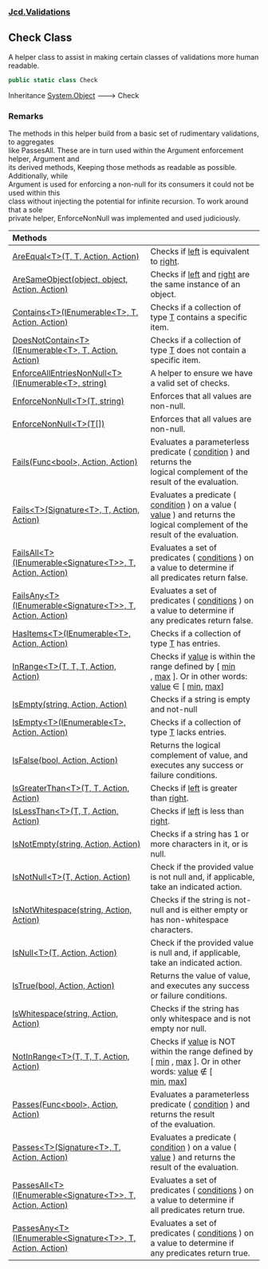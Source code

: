 ### [Jcd.Validations](Jcd_Validations.md 'Jcd.Validations')
## Check Class
A helper class to assist in making certain classes of validations more human readable.  
```csharp
public static class Check
```

Inheritance [System.Object](https://docs.microsoft.com/en-us/dotnet/api/System.Object 'System.Object') &#129106; Check  
### Remarks
The methods in this helper build from a basic set of rudimentary validations, to aggregates  
like PassesAll. These are in turn used within the Argument enforcement helper, Argument and  
its derived methods, Keeping those methods as readable as possible. Additionally, while  
Argument is used for enforcing a non-null for its consumers it could not be used within this  
class without injecting the potential for infinite recursion. To work around that a sole  
private helper, EnforceNonNull was implemented and used judiciously.  

| Methods | |
| :--- | :--- |
| [AreEqual&lt;T&gt;(T, T, Action, Action)](Jcd_Validations_Check_AreEqual_T_(T_T_System_Action_System_Action).md 'Jcd.Validations.Check.AreEqual&lt;T&gt;(T, T, System.Action, System.Action)') | Checks if [left](Jcd_Validations_Check_AreEqual_T_(T_T_System_Action_System_Action).md#Jcd_Validations_Check_AreEqual_T_(T_T_System_Action_System_Action)_left 'Jcd.Validations.Check.AreEqual&lt;T&gt;(T, T, System.Action, System.Action).left') is equivalent to [right](Jcd_Validations_Check_AreEqual_T_(T_T_System_Action_System_Action).md#Jcd_Validations_Check_AreEqual_T_(T_T_System_Action_System_Action)_right 'Jcd.Validations.Check.AreEqual&lt;T&gt;(T, T, System.Action, System.Action).right').<br/> |
| [AreSameObject(object, object, Action, Action)](Jcd_Validations_Check_AreSameObject(object_object_System_Action_System_Action).md 'Jcd.Validations.Check.AreSameObject(object, object, System.Action, System.Action)') | Checks if [left](Jcd_Validations_Check_AreSameObject(object_object_System_Action_System_Action).md#Jcd_Validations_Check_AreSameObject(object_object_System_Action_System_Action)_left 'Jcd.Validations.Check.AreSameObject(object, object, System.Action, System.Action).left') and [right](Jcd_Validations_Check_AreSameObject(object_object_System_Action_System_Action).md#Jcd_Validations_Check_AreSameObject(object_object_System_Action_System_Action)_right 'Jcd.Validations.Check.AreSameObject(object, object, System.Action, System.Action).right') are the same instance of an object.<br/> |
| [Contains&lt;T&gt;(IEnumerable&lt;T&gt;, T, Action, Action)](Jcd_Validations_Check_Contains_T_(System_Collections_Generic_IEnumerable_T__T_System_Action_System_Action).md 'Jcd.Validations.Check.Contains&lt;T&gt;(System.Collections.Generic.IEnumerable&lt;T&gt;, T, System.Action, System.Action)') | Checks if a collection of type [T](Jcd_Validations_Check_Contains_T_(System_Collections_Generic_IEnumerable_T__T_System_Action_System_Action).md#Jcd_Validations_Check_Contains_T_(System_Collections_Generic_IEnumerable_T__T_System_Action_System_Action)_T 'Jcd.Validations.Check.Contains&lt;T&gt;(System.Collections.Generic.IEnumerable&lt;T&gt;, T, System.Action, System.Action).T') contains a specific item.<br/> |
| [DoesNotContain&lt;T&gt;(IEnumerable&lt;T&gt;, T, Action, Action)](Jcd_Validations_Check_DoesNotContain_T_(System_Collections_Generic_IEnumerable_T__T_System_Action_System_Action).md 'Jcd.Validations.Check.DoesNotContain&lt;T&gt;(System.Collections.Generic.IEnumerable&lt;T&gt;, T, System.Action, System.Action)') | Checks if a collection of type [T](Jcd_Validations_Check_DoesNotContain_T_(System_Collections_Generic_IEnumerable_T__T_System_Action_System_Action).md#Jcd_Validations_Check_DoesNotContain_T_(System_Collections_Generic_IEnumerable_T__T_System_Action_System_Action)_T 'Jcd.Validations.Check.DoesNotContain&lt;T&gt;(System.Collections.Generic.IEnumerable&lt;T&gt;, T, System.Action, System.Action).T') does not contain a specific item.<br/> |
| [EnforceAllEntriesNonNull&lt;T&gt;(IEnumerable&lt;T&gt;, string)](Jcd_Validations_Check_EnforceAllEntriesNonNull_T_(System_Collections_Generic_IEnumerable_T__string).md 'Jcd.Validations.Check.EnforceAllEntriesNonNull&lt;T&gt;(System.Collections.Generic.IEnumerable&lt;T&gt;, string)') | A helper to ensure we have a valid set of checks.<br/> |
| [EnforceNonNull&lt;T&gt;(T, string)](Jcd_Validations_Check_EnforceNonNull_T_(T_string).md 'Jcd.Validations.Check.EnforceNonNull&lt;T&gt;(T, string)') | Enforces that all values are non-null.<br/> |
| [EnforceNonNull&lt;T&gt;(T[])](Jcd_Validations_Check_EnforceNonNull_T_(T__).md 'Jcd.Validations.Check.EnforceNonNull&lt;T&gt;(T[])') | Enforces that all values are non-null.<br/> |
| [Fails(Func&lt;bool&gt;, Action, Action)](Jcd_Validations_Check_Fails(System_Func_bool__System_Action_System_Action).md 'Jcd.Validations.Check.Fails(System.Func&lt;bool&gt;, System.Action, System.Action)') | Evaluates a parameterless predicate ( [condition](Jcd_Validations_Check_Fails(System_Func_bool__System_Action_System_Action).md#Jcd_Validations_Check_Fails(System_Func_bool__System_Action_System_Action)_condition 'Jcd.Validations.Check.Fails(System.Func&lt;bool&gt;, System.Action, System.Action).condition') ) and returns the<br/>logical complement of the result of the evaluation.<br/> |
| [Fails&lt;T&gt;(Signature&lt;T&gt;, T, Action, Action)](Jcd_Validations_Check_Fails_T_(Jcd_Validations_Check_Signature_T__T_System_Action_System_Action).md 'Jcd.Validations.Check.Fails&lt;T&gt;(Jcd.Validations.Check.Signature&lt;T&gt;, T, System.Action, System.Action)') | Evaluates a predicate ( [condition](Jcd_Validations_Check_Fails_T_(Jcd_Validations_Check_Signature_T__T_System_Action_System_Action).md#Jcd_Validations_Check_Fails_T_(Jcd_Validations_Check_Signature_T__T_System_Action_System_Action)_condition 'Jcd.Validations.Check.Fails&lt;T&gt;(Jcd.Validations.Check.Signature&lt;T&gt;, T, System.Action, System.Action).condition') ) on a value ( [value](Jcd_Validations_Check_Fails_T_(Jcd_Validations_Check_Signature_T__T_System_Action_System_Action).md#Jcd_Validations_Check_Fails_T_(Jcd_Validations_Check_Signature_T__T_System_Action_System_Action)_value 'Jcd.Validations.Check.Fails&lt;T&gt;(Jcd.Validations.Check.Signature&lt;T&gt;, T, System.Action, System.Action).value') ) and returns the logical complement of the result of the evaluation.<br/> |
| [FailsAll&lt;T&gt;(IEnumerable&lt;Signature&lt;T&gt;&gt;, T, Action, Action)](Jcd_Validations_Check_FailsAll_T_(System_Collections_Generic_IEnumerable_Jcd_Validations_Check_Signature_T___T_System_Action_System_Action).md 'Jcd.Validations.Check.FailsAll&lt;T&gt;(System.Collections.Generic.IEnumerable&lt;Jcd.Validations.Check.Signature&lt;T&gt;&gt;, T, System.Action, System.Action)') | Evaluates a set of predicates ( [conditions](Jcd_Validations_Check_FailsAll_T_(System_Collections_Generic_IEnumerable_Jcd_Validations_Check_Signature_T___T_System_Action_System_Action).md#Jcd_Validations_Check_FailsAll_T_(System_Collections_Generic_IEnumerable_Jcd_Validations_Check_Signature_T___T_System_Action_System_Action)_conditions 'Jcd.Validations.Check.FailsAll&lt;T&gt;(System.Collections.Generic.IEnumerable&lt;Jcd.Validations.Check.Signature&lt;T&gt;&gt;, T, System.Action, System.Action).conditions') ) on a value to determine if<br/>all predicates return false.<br/> |
| [FailsAny&lt;T&gt;(IEnumerable&lt;Signature&lt;T&gt;&gt;, T, Action, Action)](Jcd_Validations_Check_FailsAny_T_(System_Collections_Generic_IEnumerable_Jcd_Validations_Check_Signature_T___T_System_Action_System_Action).md 'Jcd.Validations.Check.FailsAny&lt;T&gt;(System.Collections.Generic.IEnumerable&lt;Jcd.Validations.Check.Signature&lt;T&gt;&gt;, T, System.Action, System.Action)') | Evaluates a set of predicates ( [conditions](Jcd_Validations_Check_FailsAny_T_(System_Collections_Generic_IEnumerable_Jcd_Validations_Check_Signature_T___T_System_Action_System_Action).md#Jcd_Validations_Check_FailsAny_T_(System_Collections_Generic_IEnumerable_Jcd_Validations_Check_Signature_T___T_System_Action_System_Action)_conditions 'Jcd.Validations.Check.FailsAny&lt;T&gt;(System.Collections.Generic.IEnumerable&lt;Jcd.Validations.Check.Signature&lt;T&gt;&gt;, T, System.Action, System.Action).conditions') ) on a value to determine if<br/>any predicates return false.<br/> |
| [HasItems&lt;T&gt;(IEnumerable&lt;T&gt;, Action, Action)](Jcd_Validations_Check_HasItems_T_(System_Collections_Generic_IEnumerable_T__System_Action_System_Action).md 'Jcd.Validations.Check.HasItems&lt;T&gt;(System.Collections.Generic.IEnumerable&lt;T&gt;, System.Action, System.Action)') | Checks if a collection of type [T](Jcd_Validations_Check_HasItems_T_(System_Collections_Generic_IEnumerable_T__System_Action_System_Action).md#Jcd_Validations_Check_HasItems_T_(System_Collections_Generic_IEnumerable_T__System_Action_System_Action)_T 'Jcd.Validations.Check.HasItems&lt;T&gt;(System.Collections.Generic.IEnumerable&lt;T&gt;, System.Action, System.Action).T') has entries.<br/> |
| [InRange&lt;T&gt;(T, T, T, Action, Action)](Jcd_Validations_Check_InRange_T_(T_T_T_System_Action_System_Action).md 'Jcd.Validations.Check.InRange&lt;T&gt;(T, T, T, System.Action, System.Action)') | Checks if [value](Jcd_Validations_Check_InRange_T_(T_T_T_System_Action_System_Action).md#Jcd_Validations_Check_InRange_T_(T_T_T_System_Action_System_Action)_value 'Jcd.Validations.Check.InRange&lt;T&gt;(T, T, T, System.Action, System.Action).value') is within the range defined by [ [min](Jcd_Validations_Check_InRange_T_(T_T_T_System_Action_System_Action).md#Jcd_Validations_Check_InRange_T_(T_T_T_System_Action_System_Action)_min 'Jcd.Validations.Check.InRange&lt;T&gt;(T, T, T, System.Action, System.Action).min')<br/>, [max](Jcd_Validations_Check_InRange_T_(T_T_T_System_Action_System_Action).md#Jcd_Validations_Check_InRange_T_(T_T_T_System_Action_System_Action)_max 'Jcd.Validations.Check.InRange&lt;T&gt;(T, T, T, System.Action, System.Action).max') ]. Or in other words: [value](Jcd_Validations_Check_InRange_T_(T_T_T_System_Action_System_Action).md#Jcd_Validations_Check_InRange_T_(T_T_T_System_Action_System_Action)_value 'Jcd.Validations.Check.InRange&lt;T&gt;(T, T, T, System.Action, System.Action).value') ∈ [ [min](Jcd_Validations_Check_InRange_T_(T_T_T_System_Action_System_Action).md#Jcd_Validations_Check_InRange_T_(T_T_T_System_Action_System_Action)_min 'Jcd.Validations.Check.InRange&lt;T&gt;(T, T, T, System.Action, System.Action).min'), [max](Jcd_Validations_Check_InRange_T_(T_T_T_System_Action_System_Action).md#Jcd_Validations_Check_InRange_T_(T_T_T_System_Action_System_Action)_max 'Jcd.Validations.Check.InRange&lt;T&gt;(T, T, T, System.Action, System.Action).max')]<br/> |
| [IsEmpty(string, Action, Action)](Jcd_Validations_Check_IsEmpty(string_System_Action_System_Action).md 'Jcd.Validations.Check.IsEmpty(string, System.Action, System.Action)') | Checks if a string is empty and not-null<br/> |
| [IsEmpty&lt;T&gt;(IEnumerable&lt;T&gt;, Action, Action)](Jcd_Validations_Check_IsEmpty_T_(System_Collections_Generic_IEnumerable_T__System_Action_System_Action).md 'Jcd.Validations.Check.IsEmpty&lt;T&gt;(System.Collections.Generic.IEnumerable&lt;T&gt;, System.Action, System.Action)') | Checks if a collection of type [T](Jcd_Validations_Check_IsEmpty_T_(System_Collections_Generic_IEnumerable_T__System_Action_System_Action).md#Jcd_Validations_Check_IsEmpty_T_(System_Collections_Generic_IEnumerable_T__System_Action_System_Action)_T 'Jcd.Validations.Check.IsEmpty&lt;T&gt;(System.Collections.Generic.IEnumerable&lt;T&gt;, System.Action, System.Action).T') lacks entries.<br/> |
| [IsFalse(bool, Action, Action)](Jcd_Validations_Check_IsFalse(bool_System_Action_System_Action).md 'Jcd.Validations.Check.IsFalse(bool, System.Action, System.Action)') | Returns the logical complement of value, and executes any success or failure conditions.<br/> |
| [IsGreaterThan&lt;T&gt;(T, T, Action, Action)](Jcd_Validations_Check_IsGreaterThan_T_(T_T_System_Action_System_Action).md 'Jcd.Validations.Check.IsGreaterThan&lt;T&gt;(T, T, System.Action, System.Action)') | Checks if [left](Jcd_Validations_Check_IsGreaterThan_T_(T_T_System_Action_System_Action).md#Jcd_Validations_Check_IsGreaterThan_T_(T_T_System_Action_System_Action)_left 'Jcd.Validations.Check.IsGreaterThan&lt;T&gt;(T, T, System.Action, System.Action).left') is greater than [right](Jcd_Validations_Check_IsGreaterThan_T_(T_T_System_Action_System_Action).md#Jcd_Validations_Check_IsGreaterThan_T_(T_T_System_Action_System_Action)_right 'Jcd.Validations.Check.IsGreaterThan&lt;T&gt;(T, T, System.Action, System.Action).right').<br/> |
| [IsLessThan&lt;T&gt;(T, T, Action, Action)](Jcd_Validations_Check_IsLessThan_T_(T_T_System_Action_System_Action).md 'Jcd.Validations.Check.IsLessThan&lt;T&gt;(T, T, System.Action, System.Action)') | Checks if [left](Jcd_Validations_Check_IsLessThan_T_(T_T_System_Action_System_Action).md#Jcd_Validations_Check_IsLessThan_T_(T_T_System_Action_System_Action)_left 'Jcd.Validations.Check.IsLessThan&lt;T&gt;(T, T, System.Action, System.Action).left') is less than [right](Jcd_Validations_Check_IsLessThan_T_(T_T_System_Action_System_Action).md#Jcd_Validations_Check_IsLessThan_T_(T_T_System_Action_System_Action)_right 'Jcd.Validations.Check.IsLessThan&lt;T&gt;(T, T, System.Action, System.Action).right').<br/> |
| [IsNotEmpty(string, Action, Action)](Jcd_Validations_Check_IsNotEmpty(string_System_Action_System_Action).md 'Jcd.Validations.Check.IsNotEmpty(string, System.Action, System.Action)') | Checks if a string has 1 or more characters in it, or is null.<br/> |
| [IsNotNull&lt;T&gt;(T, Action, Action)](Jcd_Validations_Check_IsNotNull_T_(T_System_Action_System_Action).md 'Jcd.Validations.Check.IsNotNull&lt;T&gt;(T, System.Action, System.Action)') | Check if the provided value is not null and, if applicable, take an indicated action.<br/> |
| [IsNotWhitespace(string, Action, Action)](Jcd_Validations_Check_IsNotWhitespace(string_System_Action_System_Action).md 'Jcd.Validations.Check.IsNotWhitespace(string, System.Action, System.Action)') | Checks if the string is not-null and is either empty or has non-whitespace characters.<br/> |
| [IsNull&lt;T&gt;(T, Action, Action)](Jcd_Validations_Check_IsNull_T_(T_System_Action_System_Action).md 'Jcd.Validations.Check.IsNull&lt;T&gt;(T, System.Action, System.Action)') | Check if the provided value is null and, if applicable, take an indicated action.<br/> |
| [IsTrue(bool, Action, Action)](Jcd_Validations_Check_IsTrue(bool_System_Action_System_Action).md 'Jcd.Validations.Check.IsTrue(bool, System.Action, System.Action)') | Returns the value of value, and executes any success or failure conditions.<br/> |
| [IsWhitespace(string, Action, Action)](Jcd_Validations_Check_IsWhitespace(string_System_Action_System_Action).md 'Jcd.Validations.Check.IsWhitespace(string, System.Action, System.Action)') | Checks if the string has only whitespace and is not empty nor null.<br/> |
| [NotInRange&lt;T&gt;(T, T, T, Action, Action)](Jcd_Validations_Check_NotInRange_T_(T_T_T_System_Action_System_Action).md 'Jcd.Validations.Check.NotInRange&lt;T&gt;(T, T, T, System.Action, System.Action)') | Checks if [value](Jcd_Validations_Check_NotInRange_T_(T_T_T_System_Action_System_Action).md#Jcd_Validations_Check_NotInRange_T_(T_T_T_System_Action_System_Action)_value 'Jcd.Validations.Check.NotInRange&lt;T&gt;(T, T, T, System.Action, System.Action).value') is NOT within the range defined by [ [min](Jcd_Validations_Check_NotInRange_T_(T_T_T_System_Action_System_Action).md#Jcd_Validations_Check_NotInRange_T_(T_T_T_System_Action_System_Action)_min 'Jcd.Validations.Check.NotInRange&lt;T&gt;(T, T, T, System.Action, System.Action).min') , [max](Jcd_Validations_Check_NotInRange_T_(T_T_T_System_Action_System_Action).md#Jcd_Validations_Check_NotInRange_T_(T_T_T_System_Action_System_Action)_max 'Jcd.Validations.Check.NotInRange&lt;T&gt;(T, T, T, System.Action, System.Action).max') ]. Or in other words: [value](Jcd_Validations_Check_NotInRange_T_(T_T_T_System_Action_System_Action).md#Jcd_Validations_Check_NotInRange_T_(T_T_T_System_Action_System_Action)_value 'Jcd.Validations.Check.NotInRange&lt;T&gt;(T, T, T, System.Action, System.Action).value') ∉ [<br/>[min](Jcd_Validations_Check_NotInRange_T_(T_T_T_System_Action_System_Action).md#Jcd_Validations_Check_NotInRange_T_(T_T_T_System_Action_System_Action)_min 'Jcd.Validations.Check.NotInRange&lt;T&gt;(T, T, T, System.Action, System.Action).min'), [max](Jcd_Validations_Check_NotInRange_T_(T_T_T_System_Action_System_Action).md#Jcd_Validations_Check_NotInRange_T_(T_T_T_System_Action_System_Action)_max 'Jcd.Validations.Check.NotInRange&lt;T&gt;(T, T, T, System.Action, System.Action).max')]<br/> |
| [Passes(Func&lt;bool&gt;, Action, Action)](Jcd_Validations_Check_Passes(System_Func_bool__System_Action_System_Action).md 'Jcd.Validations.Check.Passes(System.Func&lt;bool&gt;, System.Action, System.Action)') | Evaluates a parameterless predicate ( [condition](Jcd_Validations_Check_Passes(System_Func_bool__System_Action_System_Action).md#Jcd_Validations_Check_Passes(System_Func_bool__System_Action_System_Action)_condition 'Jcd.Validations.Check.Passes(System.Func&lt;bool&gt;, System.Action, System.Action).condition') ) and returns the result<br/>of the evaluation.<br/> |
| [Passes&lt;T&gt;(Signature&lt;T&gt;, T, Action, Action)](Jcd_Validations_Check_Passes_T_(Jcd_Validations_Check_Signature_T__T_System_Action_System_Action).md 'Jcd.Validations.Check.Passes&lt;T&gt;(Jcd.Validations.Check.Signature&lt;T&gt;, T, System.Action, System.Action)') | Evaluates a predicate ( [condition](Jcd_Validations_Check_Passes_T_(Jcd_Validations_Check_Signature_T__T_System_Action_System_Action).md#Jcd_Validations_Check_Passes_T_(Jcd_Validations_Check_Signature_T__T_System_Action_System_Action)_condition 'Jcd.Validations.Check.Passes&lt;T&gt;(Jcd.Validations.Check.Signature&lt;T&gt;, T, System.Action, System.Action).condition') ) on a value ( [value](Jcd_Validations_Check_Passes_T_(Jcd_Validations_Check_Signature_T__T_System_Action_System_Action).md#Jcd_Validations_Check_Passes_T_(Jcd_Validations_Check_Signature_T__T_System_Action_System_Action)_value 'Jcd.Validations.Check.Passes&lt;T&gt;(Jcd.Validations.Check.Signature&lt;T&gt;, T, System.Action, System.Action).value') ) and returns the result of the evaluation.<br/> |
| [PassesAll&lt;T&gt;(IEnumerable&lt;Signature&lt;T&gt;&gt;, T, Action, Action)](Jcd_Validations_Check_PassesAll_T_(System_Collections_Generic_IEnumerable_Jcd_Validations_Check_Signature_T___T_System_Action_System_Action).md 'Jcd.Validations.Check.PassesAll&lt;T&gt;(System.Collections.Generic.IEnumerable&lt;Jcd.Validations.Check.Signature&lt;T&gt;&gt;, T, System.Action, System.Action)') | Evaluates a set of predicates ( [conditions](Jcd_Validations_Check_PassesAll_T_(System_Collections_Generic_IEnumerable_Jcd_Validations_Check_Signature_T___T_System_Action_System_Action).md#Jcd_Validations_Check_PassesAll_T_(System_Collections_Generic_IEnumerable_Jcd_Validations_Check_Signature_T___T_System_Action_System_Action)_conditions 'Jcd.Validations.Check.PassesAll&lt;T&gt;(System.Collections.Generic.IEnumerable&lt;Jcd.Validations.Check.Signature&lt;T&gt;&gt;, T, System.Action, System.Action).conditions') ) on a value to determine if<br/>all predicates return true.<br/> |
| [PassesAny&lt;T&gt;(IEnumerable&lt;Signature&lt;T&gt;&gt;, T, Action, Action)](Jcd_Validations_Check_PassesAny_T_(System_Collections_Generic_IEnumerable_Jcd_Validations_Check_Signature_T___T_System_Action_System_Action).md 'Jcd.Validations.Check.PassesAny&lt;T&gt;(System.Collections.Generic.IEnumerable&lt;Jcd.Validations.Check.Signature&lt;T&gt;&gt;, T, System.Action, System.Action)') | Evaluates a set of predicates ( [conditions](Jcd_Validations_Check_PassesAny_T_(System_Collections_Generic_IEnumerable_Jcd_Validations_Check_Signature_T___T_System_Action_System_Action).md#Jcd_Validations_Check_PassesAny_T_(System_Collections_Generic_IEnumerable_Jcd_Validations_Check_Signature_T___T_System_Action_System_Action)_conditions 'Jcd.Validations.Check.PassesAny&lt;T&gt;(System.Collections.Generic.IEnumerable&lt;Jcd.Validations.Check.Signature&lt;T&gt;&gt;, T, System.Action, System.Action).conditions') ) on a value to determine if<br/>any predicates return true.<br/> |
